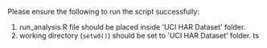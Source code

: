 
Please ensure the following to run the script successfully:<br>
1. run_analysis.R file should be placed inside 'UCI HAR Dataset' folder.<br>
2. working directory (`setwd()`) should be set to 'UCI HAR Dataset' folder.
ts